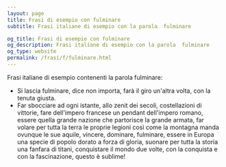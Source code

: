 ```yaml
---
layout: page
title: Frasi di esempio con fulminare 
subtitle: Frasi italiane di esempio con la parola  fulminare

og_title: Frasi di esempio con fulminare 
og_description: Frasi italiane di esempio con la parola  fulminare
og_type: website
permalink: /frasi/f/fulminare.html
---
```


Frasi italiane di esempio contenenti la parola fulminare:


- Si lascia fulminare, dice non importa, farà il giro un'altra volta, con la tenuta giusta.
- Far sbocciare ad ogni istante, allo zenit dei secoli, costellazioni di vittorie, fare dell'impero francese un pendant dell'impero romano, essere quella grande nazione che partorisce la grande armata, far volare per tutta la terra le proprie legioni così come la montagna manda ovunque le sue aquile, vincere, dominare, fulminare, essere in Europa una specie di popolo dorato a forza di gloria, suonare per tutta la storia una fanfara di titani, conquistare il mondo due volte, con la conquista e con la fascinazione, questo è sublime!
